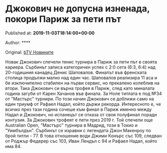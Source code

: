
# Джокович не допусна изненада, покори Париж за пети път

Published at: **2019-11-03T18:14:00+00:00**

Author: ****

Original: [bTV Новините](https://btvnovinite.bg/sport/dzhokovich-ne-dopusna-iznenada-otnovo-pokori-parizh.html)

Новак Джокович спечели тенис турнира в Париж за пети път в своята кариера. Сърбинът записа категоричен успех с 2:0 сета (6:3, 6:4) над 20-годишния канадец Денис Шаповалов.
Финалът във френската столица продължи малко над един час. Шаповалов реализира 11 аса и бе изключително стабилен на първи сервис, но прекалено колеблив на втори.
Така Джокович си върна трофея в Париж, след като миналата година загуби от Карен Хачанов във финала. За Ноле титлата е под №34 от "Мастърс" турнири. По този начин Джокович се доближи само на един триумф от Рафаел Надал, който държи рекорда. Интересното е, че всичко през тази година сочеше към финал в Париж именно между Надал и Джокович, но испанецът се отказа от своя полуфинал поради контузия.
За Джокович трофеят е пети през 2019 г. Той спечели още Australian Open, "Мастърс" турнира в Мадрид, този в Токио и "Уимбълдън". Сърбинът се изравни с легендата Джон Макенроу по брой титли - 77. В това отношение води Джими Конърс със 109, следван от Роджър Федерер със 103, Иван Лендъл с 94 и Рафаел Надал, който има 84.
